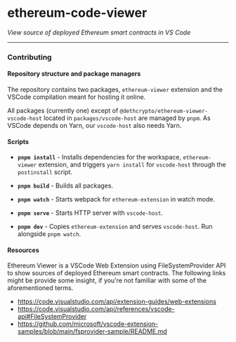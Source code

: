 # ethereum-code-viewer

_View source of deployed Ethereum smart contracts in VS Code_

---

### Contributing

#### Repository structure and package managers

The repository contains two packages, `ethereum-viewer` extension and the VSCode compilation meant for hosting it online.

All packages (currently one) except of `@dethcrypto/ethereum-viewer-vscode-host` located in `packages/vscode-host` are managed by `pnpm`.
As VSCode depends on Yarn, our `vscode-host` also needs Yarn.

#### Scripts

- **`pnpm install`** - Installs dependencies for the workspace, `ethereum-viewer` extension, and triggers `yarn install` for `vscode-host` through the `postinstall` script.

- **`pnpm build`** - Builds all packages.

- **`pnpm watch`** - Starts webpack for `ethereum-extension` in watch mode.

- **`pnpm serve`** - Starts HTTP server with `vscode-host`.

- **`pnpm dev`** - Copies `ethereum-extension` and serves `vscode-host`. Run alongside `pnpm watch`.

#### Resources

Ethereum Viewer is a VSCode Web Extension using FileSystemProvider API to show sources of deployed Ethereum smart contracts.
The following links might be provide some insight, if you're not familiar with some of the aforementioned terms.

- https://code.visualstudio.com/api/extension-guides/web-extensions
- https://code.visualstudio.com/api/references/vscode-api#FileSystemProvider
- https://github.com/microsoft/vscode-extension-samples/blob/main/fsprovider-sample/README.md

